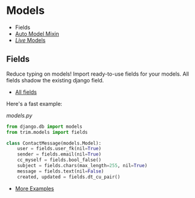 # Models

+ Fields
+ [Auto Model Mixin](./auto_model_mixin.md)
+ [_Live_ Models](./live.md)

## Fields

Reduce typing on models! Import ready-to-use fields for your models.
All fields shadow the existing django field.


+ [All fields](./fields-auto.md)

Here's a fast example:

_models.py_

```py
from django.db import models
from trim.models import fields

class ContactMessage(models.Model):
    user = fields.user_fk(nil=True)
    sender = fields.email(nil=True)
    cc_myself = fields.bool_false()
    subject = fields.chars(max_length=255, nil=True)
    message = fields.text(nil=False)
    created, updated = fields.dt_cu_pair()
```

+ [More Examples](./fields.md)